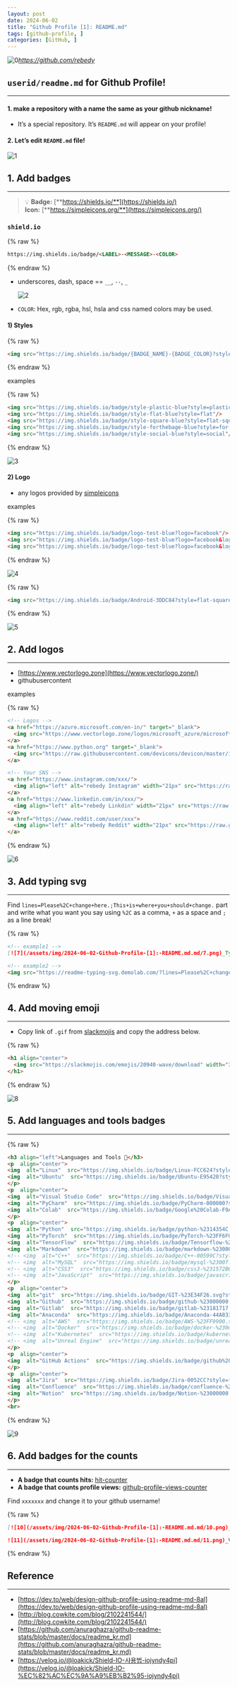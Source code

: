 ```yaml
---
layout: post
date: 2024-06-02
title: "Github Profile [1]: README.md"
tags: [github-profile, ]
categories: [GitHub, ]
---
```



            


            


                        


![0](/assets/img/2024-06-02-Github-Profile-[1]:-README.md.md/0.png)_https://github.com/rebedy_


            


            


                        



## **`userid/readme.md`** **for Github Profile!**


---



#### 1. make a repository with a name the same as your github nickname!

- It’s a special repository. It’s `README.md` will appear on your profile!


#### 2. Let’s edit `README.md` file!


![1](/assets/img/2024-06-02-Github-Profile-[1]:-README.md.md/1.png)


            


            


            


                        


            


                        



## 1. Add badges


---


> 💡 **Badge:** [**https://shields.io/**](https://shields.io/)  
> **Icon:** [**https://simpleicons.org/**](https://simpleicons.org/)


       



### `shield.io`



{% raw %}
```markdown
https://img.shields.io/badge/<LABEL>-<MESSAGE>-<COLOR>
```
{% endraw %}



       

- underscores, dash, space == `__`, `--`, `_`

	![2](/assets/img/2024-06-02-Github-Profile-[1]:-README.md.md/2.png)

- `COLOR`: Hex, rgb, rgba, hsl, hsla and css named colors may be used.

       



#### 1) Styles



{% raw %}
```markdown
<img src="https://img.shields.io/badge/{BADGE_NAME}-{BADGE_COLOR}?style={BADGE_STYLE}&logo={LOGO_NAME}&logoColor={LOGO_COLOR}"/>
```
{% endraw %}



examples



{% raw %}
```markdown
<img src="https://img.shields.io/badge/style-plastic-blue?style=plastic"/>
<img src="https://img.shields.io/badge/style-flat-blue?style=flat"/>
<img src="https://img.shields.io/badge/style-square-blue?style=flat-square"/>
<img src="https://img.shields.io/badge/style-forthebage-blue?style=for-the-badge"/>
<img src="https://img.shields.io/badge/style-social-blue?style=social"/>
```
{% endraw %}



![3](/assets/img/2024-06-02-Github-Profile-[1]:-README.md.md/3.png)


       



#### 2) Logo

- any logos provided by [simpleicons](https://simpleicons.org/)

examples



{% raw %}
```markdown
<img src="https://img.shields.io/badge/logo-test-blue?logo=facebook"/>
<img src="https://img.shields.io/badge/logo-test-blue?logo=facebook&logoColor=white"/>
<img src="https://img.shields.io/badge/logo-test-blue?logo=facebook&logoColor=white&logoWidth=40"/>
```
{% endraw %}



![4](/assets/img/2024-06-02-Github-Profile-[1]:-README.md.md/4.png)



{% raw %}
```markdown
<img src="https://img.shields.io/badge/Android-3DDC84?style=flat-square&logo=Android&logoColor=white"/>
```
{% endraw %}



![5](/assets/img/2024-06-02-Github-Profile-[1]:-README.md.md/5.png)


            


                        


            


            


                        



## 2. Add logos


---

- [https://www.vectorlogo.zone](https://www.vectorlogo.zone/)
- githubusercontent

examples



{% raw %}
```markdown
<!-- Logos -->
<a href="https://azure.microsoft.com/en-in/" target="_blank"> 
  <img src="https://www.vectorlogo.zone/logos/microsoft_azure/microsoft_azure-icon.svg" alt="azure" width="30" height="30"/> 
</a>
<a href="https://www.python.org" target="_blank"> 
  <img src="https://raw.githubusercontent.com/devicons/devicon/master/icons/python/python-original.svg" alt="python" width="30" height="30"/> 
</a>

<!-- Your SNS -->
<a href="https://www.instagram.com/xxx/">
  <img align="left" alt="rebedy Instagram" width="21px" src="https://raw.githubusercontent.com/edent/SuperTinyIcons/099dc12b59179d07d534069bc8551718f786d91a/images/svg/instagram.svg" />
</a>
<a href="https://www.linkedin.com/in/xxx/">
  <img align="left" alt="rebedy Linkdin" width="21px" src="https://raw.githubusercontent.com/edent/SuperTinyIcons/099dc12b59179d07d534069bc8551718f786d91a/images/svg/linkedin.svg" />
</a>
<a href="https://www.reddit.com/user/xxx">
  <img align="left" alt="rebedy Reddit" width="21px" src="https://raw.githubusercontent.com/edent/SuperTinyIcons/099dc12b59179d07d534069bc8551718f786d91a/images/svg/reddit.svg" />
</a>
```
{% endraw %}



![6](/assets/img/2024-06-02-Github-Profile-[1]:-README.md.md/6.png)


            


            


                        


            


            


                        



## 3. Add typing svg


---


Find `lines=Please%2C+change+here.;This+is+where+you+should+change.` part and write what you want you say using `%2C` as a comma, `+` as a space and `;` as a line break!



{% raw %}
```markdown
<!-- example1 -->
[![7](/assets/img/2024-06-02-Github-Profile-[1]:-README.md.md/7.png)_Typing SVG_](https://git.io/typing-svg)

<!-- example2 -->
<img src="https://readme-typing-svg.demolab.com/?lines=Please%2C+change+here.;This+is+where+you+should+change.&font=Fira%20Code&center=true&color=e0c8d0&width=380&height=50&duration=4000&pause=1000">
```
{% endraw %}



                        


            


                        


            


                        



## 4. Add moving emoji


---

- Copy link of `.gif` from [slackmojis](https://slackmojis.com/) and copy the address below.


{% raw %}
```markdown
<h1 align="center">
  <img src="https://slackmojis.com/emojis/20940-wave/download" width="30"/>
</h1>
```
{% endraw %}



![8](/assets/img/2024-06-02-Github-Profile-[1]:-README.md.md/8.png)


            


            


                        


            


            


                        



## 5. Add languages and tools badges


---



{% raw %}
```markdown
<h3 align="left">Languages and Tools 🔧</h3>
<p  align="center">
<img  alt="Linux"  src="https://img.shields.io/badge/Linux-FCC624?style=for-the-badge&logo=linux&logoColor=white"/>
<img  alt="Ubuntu"  src="https://img.shields.io/badge/Ubuntu-E95420?style=for-the-badge&logo=Ubuntu&logoColor=white"/>
</p>
<p  align="center">
<img  alt="Visual Studio Code"  src="https://img.shields.io/badge/Visual Studio Code-0078d7.svg?style=for-the-badge&logo=visual-studio-code&logoColor=white"/>
<img  alt="PyCharm"  src="https://img.shields.io/badge/PyCharm-000000?style=for-the-badge&logo=PyCharm&logoColor=white"/>
<img  alt="Colab"  src="https://img.shields.io/badge/Google%20Colab-F9AB00?style=for-the-badge&logo=Google%20Colab&logoColor=white"/>
</p>
<p  align="center">
<img  alt="Python"  src="https://img.shields.io/badge/python-%2314354C.svg?style=for-the-badge&logo=python&logoColor=white"/>
<img  alt="PyTorch"  src="https://img.shields.io/badge/PyTorch-%23FF6F00.svg?style=for-the-badge&logo=PyTorch&logoColor=white" />
<img  alt="TensorFlow"  src="https://img.shields.io/badge/Tensorflow-%23FF6F00.svg?style=for-the-badge&logo=TensorFlow&logoColor=white" />
<img  alt="Markdown"  src="https://img.shields.io/badge/markdown-%23000000.svg?style=for-the-badge&logo=markdown&logoColor=white"/>
<!-- <img  alt="C++"  src="https://img.shields.io/badge/C++-00599C?style=for-the-badge&logo=C%2B%2B&logoColor=white"/> -->
<!-- <img  alt="MySQL"  src="https://img.shields.io/badge/mysql-%2300f.svg?style=for-the-badge&logo=mysql&logoColor=white"/> -->
<!-- <img  alt="CSS3"  src="https://img.shields.io/badge/css3-%231572B6.svg?style=for-the-badge&logo=css3&logoColor=white"/> -->
<!-- <img  alt="JavaScript"  src="https://img.shields.io/badge/javascript-%23323330.svg?style=for-the-badge&logo=javascript&logoColor=%23F7DF1E"/> -->
</p>
<p  align="center">
<img  alt="git"  src="https://img.shields.io/badge/GIT-%23E34F26.svg?style=for-the-badge&logo=git&logoColor=white"/>
<img  alt="Github"  src="https://img.shields.io/badge/github-%23000000.svg?style=for-the-badge&logo=github&logoColor=white"/>
<img  alt="Gitlab"  src="https://img.shields.io/badge/gitlab-%23181717.svg?style=for-the-badge&logo=gitlab&logoColor=white"/>
<img  alt="Anaconda"  src="https://img.shields.io/badge/Anaconda-44A833?style=for-the-badge&logo=Anaconda&logoColor=white"/>
<!-- <img  alt="AWS"  src="https://img.shields.io/badge/AWS-%23FF9900.svg?style=for-the-badge&logo=amazon-aws&logoColor=white"/> -->
<!-- <img  alt="Docker"  src="https://img.shields.io/badge/docker-%230db7ed.svg?style=for-the-badge&logo=docker&logoColor=white"/> -->
<!-- <img  alt="Kubernetes"  src="https://img.shields.io/badge/kubernetes-%23326ce5.svg?style=for-the-badge&logo=kubernetes&logoColor=white"/> -->
<!-- <img  alt="Unreal Engine"  src="https://img.shields.io/badge/unreal engine-%23313131.svg?style=for-the-badge&logo=unrealengine&logoColor=white"/> -->
</p>
<p  align="center">
<img  alt="GitHub Actions"  src="https://img.shields.io/badge/github%20actions-%232671E5.svg?style=for-the-badge&logo=githubactions&logoColor=white"/>
</p>
<p  align="center">
<img  alt="Jira"  src="https://img.shields.io/badge/Jira-0052CC?style=for-the-badge&logo=Jira&logoColor=white"/>
<img  alt="Confluence"  src="https://img.shields.io/badge/confluence-%23172BF4.svg?style=for-the-badge&logo=confluence&logoColor=white"/>
<img  alt="Notion"  src="https://img.shields.io/badge/Notion-%23000000.svg?style=for-the-badge&logo=notion&logoColor=white"/>
</p>
<br>
```
{% endraw %}



![9](/assets/img/2024-06-02-Github-Profile-[1]:-README.md.md/9.png)


            


            


                        


            


            


                        



## 6. Add badges for the counts


---

- **A badge that counts hits:** [hit-counter](https://hits.seeyoufarm.com/)
- **A badge that counts profile views:** [github-profile-views-counter](https://github.com/antonkomarev/github-profile-views-counter)

Find `xxxxxxx` and change it to your github username!



{% raw %}
```markdown
[![10](/assets/img/2024-06-02-Github-Profile-[1]:-README.md.md/10.png)_Hits_](https://hits.seeyoufarm.com)

![11](/assets/img/2024-06-02-Github-Profile-[1]:-README.md.md/11.png)_Views_
```
{% endraw %}



            


            


                        


            


            


                        



## Reference


---

- [https://dev.to/web/design-github-profile-using-readme-md-8al](https://dev.to/web/design-github-profile-using-readme-md-8al)
- [http://blog.cowkite.com/blog/2102241544/](http://blog.cowkite.com/blog/2102241544/)
- [https://github.com/anuraghazra/github-readme-stats/blob/master/docs/readme_kr.md](https://github.com/anuraghazra/github-readme-stats/blob/master/docs/readme_kr.md)
- [https://velog.io/@loakick/Shield-IO-사용법-iojyndy4pi](https://velog.io/@loakick/Shield-IO-%EC%82%AC%EC%9A%A9%EB%B2%95-iojyndy4pi)
